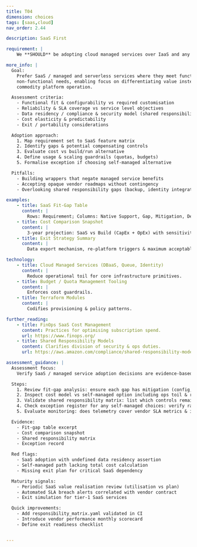 ```yaml
---
title: T04
dimension: choices
tags: [saas,cloud]
nav_order: 2.44

description: SaaS First 

requirement: |
    We **SHOULD** be adopting cloud managed services over IaaS and any exceptions require close governance. 

more_info: |
  Goal:
    Prefer SaaS / managed and serverless services where they meet functional &
    non-functional needs, enabling focus on differentiating value instead of
    commodity platform operation.

  Assessment criteria:
    - Functional fit & configurability vs required customisation
    - Reliability & SLA coverage vs service level objectives
    - Data residency / compliance & security model (shared responsibility review)
    - Cost elasticity & predictability
    - Exit / portability considerations

  Adoption approach:
    1. Map requirement set to SaaS feature matrix
    2. Identify gaps & potential compensating controls
    3. Evaluate cost vs build/run alternative
    4. Define usage & scaling guardrails (quotas, budgets)
    5. Formalise exception if choosing self-managed alternative

  Pitfalls:
    - Building wrappers that negate managed service benefits
    - Accepting opaque vendor roadmaps without contingency
    - Overlooking shared responsibility gaps (backup, identity integration)

examples: 
    - title: SaaS Fit-Gap Table
      content: |
        Rows: Requirement; Columns: Native Support, Gap, Mitigation, Decision.
    - title: Cost Comparison Snapshot
      content: |
        3-year projection: SaaS vs Build (CapEx + OpEx) with sensitivity.
    - title: Exit Strategy Summary
      content: |
        Data export mechanism, re-platform triggers & maximum acceptable lock-in term.

technology:
    - title: Cloud Managed Services (DBaaS, Queue, Identity)
      content: |
        Reduce operational toil for core infrastructure primitives.
    - title: Budget / Quota Management Tooling
      content: |
        Enforces cost guardrails.
    - title: Terraform Modules
      content: |
        Codifies provisioning & policy patterns.

further_reading:
    - title: FinOps SaaS Cost Management
      content: Practices for optimising subscription spend.
      url: https://www.finops.org/
    - title: Shared Responsibility Models
      content: Clarifies division of security & ops duties.
      url: https://aws.amazon.com/compliance/shared-responsibility-model/

assessment_guidance: |
  Assessment focus:
    Verify SaaS / managed service adoption decisions are evidence-based with governance over exceptions and shared responsibility clarity.

  Steps:
    1. Review fit-gap analysis: ensure each gap has mitigation (config, workaround, compensating control) or justified rejection.
    2. Inspect cost model vs self-managed option including ops toil & risk-adjusted factors.
    3. Validate shared responsibility matrix: list which controls remain on the team (backups, identity, data classification).
    4. Check exception register for any self-managed choices: verify rationale & revisit date.
    5. Evaluate monitoring: does telemetry cover vendor SLA metrics & internal KPIs? Sample dashboard.

  Evidence:
    - Fit-gap table excerpt
    - Cost comparison snapshot
    - Shared responsibility matrix
    - Exception record

  Red flags:
    - SaaS adoption with undefined data residency assertion
    - Self-managed path lacking total cost calculation
    - Missing exit plan for critical SaaS dependency

  Maturity signals:
    - Periodic SaaS value realisation review (utilisation vs plan)
    - Automated SLA breach alerts correlated with vendor contract
    - Exit simulation for tier-1 SaaS services

  Quick improvements:
    - Add responsibility_matrix.yaml validated in CI
    - Introduce vendor performance monthly scorecard
    - Define exit readiness checklist


---
```

